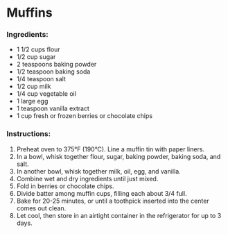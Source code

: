 # Muffins
### Ingredients:
- 1 1/2 cups flour
- 1/2 cup sugar
- 2 teaspoons baking powder
- 1/2 teaspoon baking soda
- 1/4 teaspoon salt
- 1/2 cup milk
- 1/4 cup vegetable oil
- 1 large egg
- 1 teaspoon vanilla extract
- 1 cup fresh or frozen berries or chocolate chips

### Instructions:
1. Preheat oven to 375°F (190°C). Line a muffin tin with paper liners.
2. In a bowl, whisk together flour, sugar, baking powder, baking soda, and salt.
3. In another bowl, whisk together milk, oil, egg, and vanilla.
4. Combine wet and dry ingredients until just mixed.
5. Fold in berries or chocolate chips.
6. Divide batter among muffin cups, filling each about 3/4 full.
7. Bake for 20-25 minutes, or until a toothpick inserted into the center comes out clean.
8. Let cool, then store in an airtight container in the refrigerator for up to 3 days.
